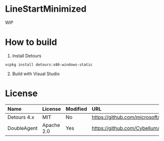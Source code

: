 # LineStartMinimized
WIP

# How to build
1. Install Detours
```
vcpkg install detours:x86-windows-static
```

2. Build with Visual Studio

# License
|Name|License|Modified|URL|
|:--|:--|:--|:--|
|Detours 4.x|MIT|No|https://github.com/microsoft/Detours|
|DoubleAgent|Apache 2.0|Yes|https://github.com/Cybellum/DoubleAgent|
